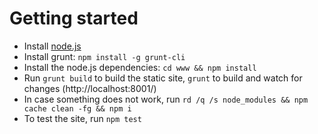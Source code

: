# Getting started

* Install [node.js](https://nodejs.org/en/)
* Install grunt: `npm install -g grunt-cli`
* Install the node.js dependencies: `cd www && npm install`
* Run `grunt build` to build the static site, `grunt` to build and watch for changes (http://localhost:8001/)
* In case something does not work, run `rd /q /s node_modules && npm cache clean -fg && npm i`
* To test the site, run `npm test`
